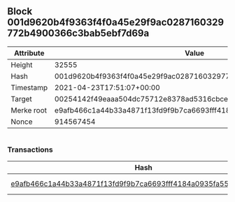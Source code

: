 ## Block 001d9620b4f9363f4f0a45e29f9ac0287160329772b4900366c3bab5ebf7d69a

Attribute | Value
--- | ---
Height | 32555
Hash | 001d9620b4f9363f4f0a45e29f9ac0287160329772b4900366c3bab5ebf7d69a
Timestamp | 2021-04-23T17:51:07+00:00
Target | 00254142f49eaaa504dc75712e8378ad5316cbcead634704b3734b6271167cc4
Merke root | e9afb466c1a44b33a4871f13fd9f9b7ca6693fff4184a0935fa55c05a6a495a5
Nonce | 914567454

```

```

### Transactions

Hash | Amount
--- | ---
[e9afb466c1a44b33a4871f13fd9f9b7ca6693fff4184a0935fa55c05a6a495a5](e9afb466c1a44b33a4871f13fd9f9b7ca6693fff4184a0935fa55c05a6a495a5.md) | 10.00000000 SKEPTI 
